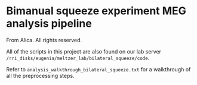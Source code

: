 # Bimanual squeeze experiment MEG analysis pipeline
From Alica. All rights reserved.

All of the scripts in this project are also found on our lab server `/rri_disks/eugenia/meltzer_lab/bilateral_squeeze/code`.

Refer to `analysis_walkthrough_bilateral_squeeze.txt` for a walkthrough of all the preprocessing steps.
